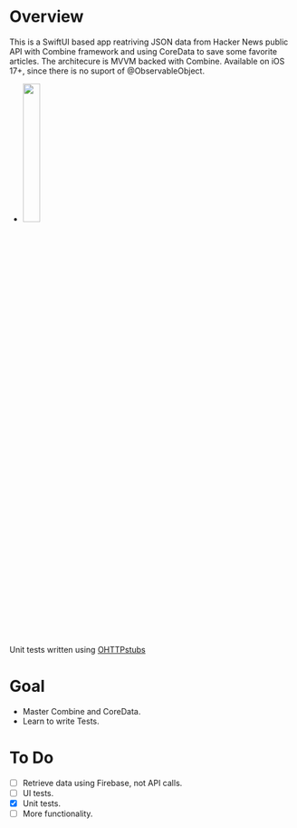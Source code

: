 # Overview
This is a SwiftUI based app reatriving JSON data from Hacker News public API with Combine framework and using CoreData to save some favorite articles.
The architecure is MVVM backed with Combine.
Available on iOS 17+, since there is no suport of @ObservableObject. 
- <img src="https://github.com/maximus-sm/ycombinator/blob/main/example.gif)" width="25%" height="25%"/>
Unit tests written using [OHTTPstubs](https://github.com/AliSoftware/OHHTTPStubs)
# Goal
- Master Combine and CoreData.
- Learn to write Tests.

# To Do
- [ ] Retrieve data using Firebase, not API calls.
- [ ] UI tests.
- [x] Unit tests.
- [ ] More functionality.
